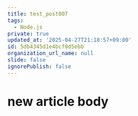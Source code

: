 ```yaml
---
title: test_post007
tags:
  - Node.js
private: true
updated_at: '2025-04-27T21:18:57+09:00'
id: 5db4345d1e4bcf0d5ebb
organization_url_name: null
slide: false
ignorePublish: false
---
```

# new article body
